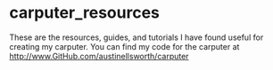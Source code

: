 # carputer_resources
These are the resources, guides, and tutorials I have found useful for creating my carputer. You can find my code for the carputer at http://www.GitHub.com/austinellsworth/carputer
